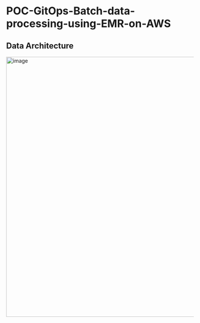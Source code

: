 # POC-GitOps-Batch-data-processing-using-EMR-on-AWS
## Data Architecture
<img width="697" alt="image" src="https://github.com/vinguyen53/POC-GitOps-Batch-data-processing-using-EMR-on-AWS/assets/140522361/a1e6287d-2af9-477d-86f6-77325ce03e74">
